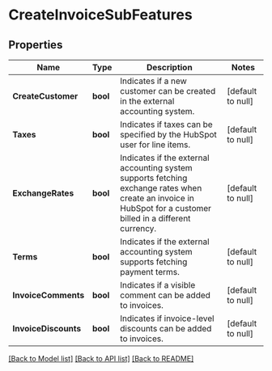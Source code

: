# CreateInvoiceSubFeatures

## Properties
Name | Type | Description | Notes
------------ | ------------- | ------------- | -------------
**CreateCustomer** | **bool** | Indicates if a new customer can be created in the external accounting system. | [default to null]
**Taxes** | **bool** | Indicates if taxes can be specified by the HubSpot user for line items. | [default to null]
**ExchangeRates** | **bool** | Indicates if the external accounting system supports fetching exchange rates when create an invoice in HubSpot for a customer billed in a different currency. | [default to null]
**Terms** | **bool** | Indicates if the external accounting system supports fetching payment terms. | [default to null]
**InvoiceComments** | **bool** | Indicates if a visible comment can be added to invoices. | [default to null]
**InvoiceDiscounts** | **bool** | Indicates if invoice-level discounts can be added to invoices. | [default to null]

[[Back to Model list]](../README.md#documentation-for-models) [[Back to API list]](../README.md#documentation-for-api-endpoints) [[Back to README]](../README.md)

